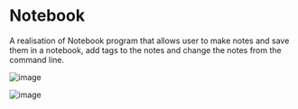 # Notebook
A realisation of Notebook program that allows user to make notes and save them in a notebook, add tags to the notes and change the notes from the command line.

![image](https://user-images.githubusercontent.com/93386415/155133909-0787ea43-28ba-436c-8e0a-b347e54f070e.png)

![image](https://user-images.githubusercontent.com/93386415/155134158-9f0ed7fe-b6bd-4447-863f-239e63956a87.png)
